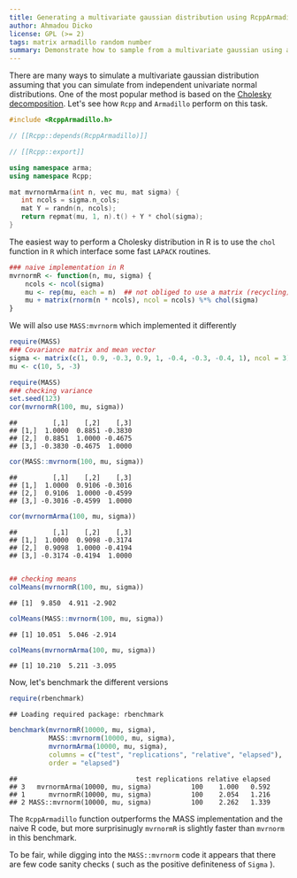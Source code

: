 ```yaml
---
title: Generating a multivariate gaussian distribution using RcppArmadillo
author: Ahmadou Dicko
license: GPL (>= 2)
tags: matrix armadillo random number
summary: Demonstrate how to sample from a multivariate gaussian using a Cholesky decomposition
---
```


There are many ways to simulate a multivariate gaussian distribution assuming that you can simulate from independent univariate normal distributions. 
One of the most popular method is based on the [Cholesky decomposition][1].
Let's see how `Rcpp` and `Armadillo` perform on this task.



```cpp
#include <RcppArmadillo.h>

// [[Rcpp::depends(RcppArmadillo)]]

// [[Rcpp::export]]

using namespace arma;
using namespace Rcpp;

mat mvrnormArma(int n, vec mu, mat sigma) {
   int ncols = sigma.n_cols;
   mat Y = randn(n, ncols);
   return repmat(mu, 1, n).t() + Y * chol(sigma);
}
```



The easiest way to perform a Cholesky distribution in R is to use  the ``chol`` function in `R` which interface some fast `LAPACK` routines.



```r
### naive implementation in R
mvrnormR <- function(n, mu, sigma) {
    ncols <- ncol(sigma)
    mu <- rep(mu, each = n)  ## not obliged to use a matrix (recycling)
    mu + matrix(rnorm(n * ncols), ncol = ncols) %*% chol(sigma)
}
```


We will also use ``MASS:mvrnorm`` which implemented it differently


```r
require(MASS)
### Covariance matrix and mean vector
sigma <- matrix(c(1, 0.9, -0.3, 0.9, 1, -0.4, -0.3, -0.4, 1), ncol = 3)
mu <- c(10, 5, -3)

require(MASS)
### checking variance
set.seed(123)
cor(mvrnormR(100, mu, sigma))
```

```
##         [,1]    [,2]    [,3]
## [1,]  1.0000  0.8851 -0.3830
## [2,]  0.8851  1.0000 -0.4675
## [3,] -0.3830 -0.4675  1.0000
```

```r
cor(MASS::mvrnorm(100, mu, sigma))
```

```
##         [,1]    [,2]    [,3]
## [1,]  1.0000  0.9106 -0.3016
## [2,]  0.9106  1.0000 -0.4599
## [3,] -0.3016 -0.4599  1.0000
```

```r
cor(mvrnormArma(100, mu, sigma))
```

```
##         [,1]    [,2]    [,3]
## [1,]  1.0000  0.9098 -0.3174
## [2,]  0.9098  1.0000 -0.4194
## [3,] -0.3174 -0.4194  1.0000
```

```r

## checking means
colMeans(mvrnormR(100, mu, sigma))
```

```
## [1]  9.850  4.911 -2.902
```

```r
colMeans(MASS::mvrnorm(100, mu, sigma))
```

```
## [1] 10.051  5.046 -2.914
```

```r
colMeans(mvrnormArma(100, mu, sigma))
```

```
## [1] 10.210  5.211 -3.095
```


Now, let's benchmark the different versions


```r
require(rbenchmark)
```

```
## Loading required package: rbenchmark
```

```r
benchmark(mvrnormR(10000, mu, sigma), 
 	      MASS::mvrnorm(10000, mu, sigma), 
          mvrnormArma(10000, mu, sigma), 
	      columns = c("test", "replications", "relative", "elapsed"), 
          order = "elapsed")
```

```
##                              test replications relative elapsed
## 3   mvrnormArma(10000, mu, sigma)          100    1.000   0.592
## 1      mvrnormR(10000, mu, sigma)          100    2.054   1.216
## 2 MASS::mvrnorm(10000, mu, sigma)          100    2.262   1.339
```


The ``RcppArmadillo`` function outperforms the MASS implementation and the naive R code, but more surprisinugly ``mvrnormR`` is slightly faster than ``mvrnorm`` in this benchmark.

To be fair, while digging into the ``MASS::mvrnorm`` code it appears that there are few code sanity checks ( such as the positive definiteness  of `Sigma` ).



[1]: http://en.wikipedia.org/wiki/Cholesky_decomposition
